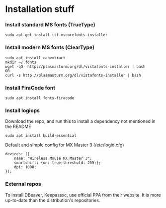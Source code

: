 # Installation stuff

### Install standard MS fonts (TrueType)
```
sudo apt-get install ttf-mscorefonts-installer
```

### Install modern MS fonts (ClearType)
```
sudo apt install cabextract
mkdir ~/.fonts 
wget -qO- http://plasmasturm.org/dl/vistafonts-installer | bash
OR
curl -s http://plasmasturm.org/dl/vistafonts-installer | bash
```

### Install FiraCode font
```
sudo apt install fonts-firacode
```

### Install logiops
Download the repo, and run this to install a dependency not mentioned in the README
```
sudo apt install build-essential
```

Default and simple config for MX Master 3 (/etc/logid.cfg)
```
devices: ({
    name: "Wireless Mouse MX Master 3";
    smartshift: {on: true;threshold: 255;};
    dpi: 1000;
});
```

### External repos
To install DBeaver, Keepassxc, use official PPA from their website. It is more up-to-date than the distribution's repositories.